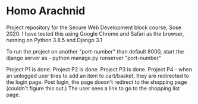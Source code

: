 # Homo Arachnid

Project repository for the Secure Web Development block course, Sose 2020.
I have tested this using Google Chrome and Safari as the browser, running on Python 3.8.5 and Django 3.1

To run the project on another "port-number" than default 8000, start the django server as -
python manage.py runserver "port-number"

Project P1 is done.
Project P2 is done.
Project P3 is done.
Project P4 - when an unlogged user tries to add an item to cart/basket, they are redirected to the login page.
            Post login, the page doesn't redirect to the shopping page (couldn't figure this out.)
            The user sees a link to go to the shopping list page.